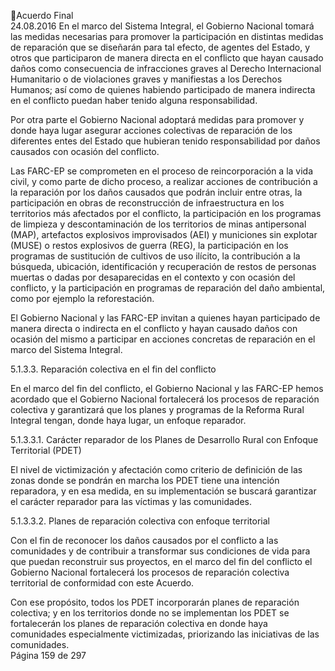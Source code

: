 Acuerdo Final  
24.08.2016 
En el marco del Sistema Integral, el Gobierno Nacional tomará las medidas necesarias para promover la 
participación en distintas medidas de reparación que se diseñarán para tal efecto, de agentes del Estado, 
y otros que participaron de manera directa en el  conflicto que hayan causado daños como consecuencia 
de infracciones graves al Derecho Internacional Humanitario o de violaciones graves y manifiestas a los 
Derechos Humanos; así como de quienes habiendo participado de manera indirecta en el conflicto puedan 
haber tenido alguna responsabilidad.  
 
Por  otra  parte  el  Gobierno  Nacional  adoptará  medidas  para  promover  y  donde  haya  lugar  asegurar 
acciones colectivas de reparación de los diferentes entes del Estado que hubieran tenido responsabilidad 
por daños causados con ocasión del conflicto. 
 
Las  FARC-EP  se  comprometen  en  el  proceso  de  reincorporación  a  la  vida  civil,  y  como  parte  de  dicho 
proceso, a realizar acciones de contribución a la reparación por los daños causados que podrán incluir 
entre otras, la participación en obras de reconstrucción de infraestructura en los territorios más afectados 
por el conflicto, la participación en los programas de limpieza y descontaminación de los territorios de 
minas antipersonal (MAP), artefactos explosivos improvisados (AEI) y municiones sin explotar (MUSE) o 
restos  explosivos  de  guerra  (REG),  la  participación  en  los  programas  de  sustitución  de  cultivos  de  uso 
ilícito,  la  contribución  a  la  búsqueda,  ubicación,  identificación  y  recuperación  de  restos  de  personas 
muertas  o  dadas  por  desaparecidas  en  el  contexto  y  con  ocasión  del  conflicto,  y  la  participación  en 
programas de reparación del daño ambiental, como por ejemplo la reforestación.   
 
El Gobierno Nacional y las FARC-EP invitan a quienes hayan participado de manera directa o indirecta en 
el conflicto y hayan causado daños con ocasión del mismo a participar en acciones concretas de reparación 
en el marco del Sistema Integral.  
 
5.1.3.3.
Reparación colectiva en el fin del conflicto 
 
En el marco del fin del conflicto, el Gobierno Nacional y las FARC-EP hemos acordado que el Gobierno 
Nacional fortalecerá los procesos de reparación colectiva y garantizará que los planes y programas de la 
Reforma Rural Integral tengan, donde haya lugar, un enfoque reparador. 
 
5.1.3.3.1. Carácter reparador de los Planes de Desarrollo Rural con Enfoque Territorial (PDET) 
 
El nivel de victimización y afectación como criterio de definición de las zonas donde se pondrán en marcha 
los PDET tiene una intención reparadora, y en esa medida, en su implementación se buscará garantizar el 
carácter reparador para las víctimas y las comunidades. 
 
5.1.3.3.2.  Planes de reparación colectiva con enfoque territorial  
 
Con el fin de reconocer los daños causados por el conflicto a las comunidades y de contribuir a transformar 
sus condiciones de vida para que puedan reconstruir sus proyectos, en el marco del fin del conflicto el 
Gobierno Nacional fortalecerá los procesos de reparación colectiva territorial de conformidad con este 
Acuerdo.   
 
Con ese propósito, todos los PDET incorporarán planes de reparación colectiva; y en los territorios donde 
no  se  implementan  los  PDET  se  fortalecerán  los  planes  de  reparación  colectiva  en  donde  haya 
comunidades especialmente victimizadas, priorizando las iniciativas de las comunidades.   
Página 159 de 297 
 


